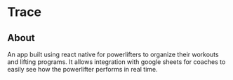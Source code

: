 # Trace

## About
An app built using react native for powerlifters to organize their workouts and lifting programs. It allows integration with google sheets for coaches to easily see how the powerlifter performs in real time.

